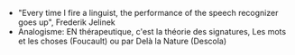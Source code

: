 - "Every time I fire a linguist, the performance of the speech recognizer goes up", Frederik Jelinek
- Analogisme: EN thérapeutique, c'est la théorie des signatures, Les mots et les choses (Foucault) ou par Delà la Nature (Descola)
